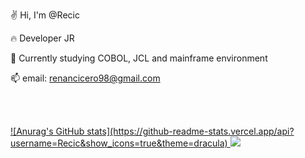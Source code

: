 ✌️ Hi, I'm @Recic

🔥 Developer JR 

🌱 Currently studying COBOL, JCL and mainframe environment

📫 email: renancicero98@gmail.com



<br> <br>

<div>
  <a href="https://github.com/Recic?tab=repositories">
  ![Anurag's GitHub stats](https://github-readme-stats.vercel.app/api?username=Recic&show_icons=true&theme=dracula)
  <img heigth="180em"src="[Top Langs](https://github-readme-stats.vercel.app/api/top-langs/?username=Recic&show_icons=true&theme=dracula)"/>
</div>
